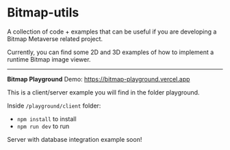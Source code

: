 
# Bitmap-utils

A collection of code + examples that can be useful if you are developing a Bitmap Metaverse related project.

Currently, you can find some 2D and 3D examples of how to implement a runtime Bitmap image viewer.  

---

**Bitmap Playground**
Demo: https://bitmap-playground.vercel.app

This is a client/server example you will find in the folder playground.

 Inside `/playground/client` folder:
- `npm install` to install
- `npm run dev` to run

 Server with database integration example soon!